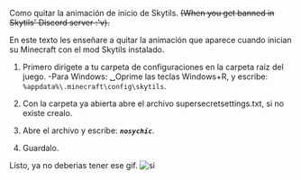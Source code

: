 Como quitar la animación de inicio de Skytils.
~~(When you get banned in Skytils' Discord server :'v).~~

En este texto les enseñare a quitar la animación que aparece cuando inician su Minecraft con el mod Skytils instalado.

1. Primero dirigete a tu carpeta de configuraciones en la carpeta raiz del juego.
-Para Windows:
␣Oprime las teclas Windows+R, y escribe: `%appdata%\.minecraft\config\skytils`.

2. Con la carpeta ya abierta abre el archivo supersecretsettings.txt, si no existe crealo.

3. Abre el archivo y escribe: ***`nosychic`***.

4. Guardalo.

Listo, ya no deberias tener ese gif.
![si](https://i.imgur.com/u0LkNFP.png)
